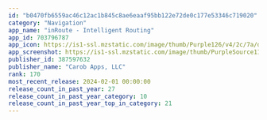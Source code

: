 ```yaml
---
id: "b0470fb6559ac46c12ac1b845c8ae6eaaf95bb122e72de0c177e53346c719020"
category: "Navigation"
app_name: "inRoute - Intelligent Routing"
app_id: 703796787
app_icon: https://is1-ssl.mzstatic.com/image/thumb/Purple126/v4/2c/7a/d3/2c7ad36f-78c6-6434-4c6f-7949ec7d5d21/AppIcon-0-0-1x_U007emarketing-0-0-0-7-0-0-85-220.png/1024x1024bb.png
app_screenshot: https://is1-ssl.mzstatic.com/image/thumb/PurpleSource116/v4/d0/28/11/d02811be-fb52-00a5-ed24-54b70203f872/52115919-04e3-4932-b3d6-78029e6b1331_iR_iPhone_6.5_U0022_vB_screenshot1.png/1242x2688bb.png
publisher_id: 387597632
publisher_name: "Carob Apps, LLC"
rank: 170
most_recent_release: 2024-02-01 00:00:00
release_count_in_past_year: 27
release_count_in_past_year_category: 10
release_count_in_past_year_top_in_category: 21
---
```

